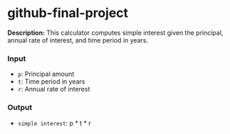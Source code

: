 # github-final-project
**Description:** This calculator computes simple interest given the principal, annual rate of interest, and time period in years.

### Input

- `p`: Principal amount
- `t`: Time period in years
- `r`: Annual rate of interest

### Output

- `simple interest`: p * t * r
